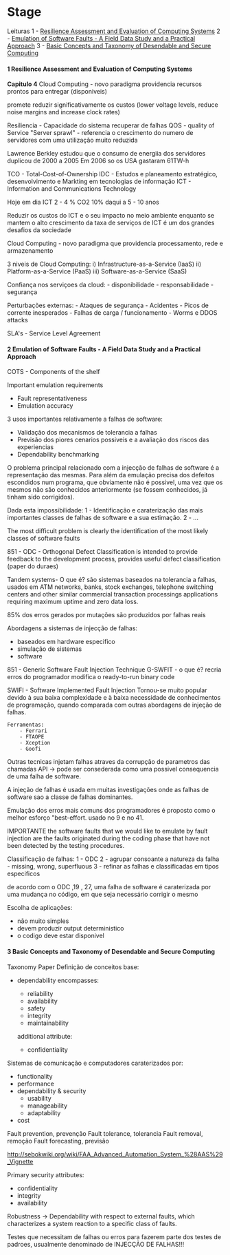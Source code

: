 Stage
=====

Leituras
1 - [Resilience Assessment and Evaluation of Computing Systems](#1-resilience-assessment-and-evaluation-of-computing-systems)
2 - [Emulation of Software Faults - A Field Data Study and a Practical Approach](#2-emulation-of-software-faults-a-field-data-study-and-a-practical-approach)
3 - [Basic Concepts and Taxonomy of Desendable and Secure Computing](#3-basic-concepts-and-taxonomy-of-desendable-and-secure-computing)


#### 1 <b>Resilience Assessment and Evaluation of Computing Systems</b>

<b>Capitulo 4</b>
Cloud Computing - novo paradigma
providencia recursos prontos para entregar (disponiveis)

promete reduzir significativamente os custos (lower voltage levels, reduce noise margins and increase clock rates)

Resiliencia - Capacidade do sistema recuperar de falhas
QOS - quality of Service
"Server sprawl" - referencia o crescimento do numero de servidores com uma utilização muito reduzida

Lawrence Berkley estudou que o consumo de energiia dos servidores duplicou de 2000 a 2005
Em 2006 so os USA gastaram 61TW-h

TCO - Total-Cost-of-Ownership
IDC - Estudos e planeamento estratégico, desenvolvimento e Markting em tecnologias de informação
ICT - Information and Communications Technology

Hoje em dia ICT 2 - 4 % CO2
                10% daqui a 5 - 10 anos

Reduzir os custos do ICT e o seu impacto no meio ambiente enquanto se mantem o alto crescimento da taxa de serviços de ICT é um dos grandes desafios da sociedade

Cloud Computing - novo paradigma que providencia processamento, rede e armazenamento

3 niveis de Cloud Computing:
    i) Infrastructure-as-a-Service (IaaS)
    ii) Platform-as-a-Service (PaaS)
    iii) Software-as-a-Service (SaaS)

Confiança nos serviçoes da cloud:
    - disponibilidade
    - responsabilidade
    - segurança

Perturbações externas: 
    -  Ataques de segurança
    -  Acidentes
    -  Picos de corrente inesperados
    -  Falhas de carga / funcionamento
    -  Worms e DDOS attacks

SLA's - Service Level Agreement

#### 2 <b>Emulation of Software Faults - A Field Data Study and a Practical Approach</b>
COTS - Components of the shelf

Important emulation requirements
 - Fault representativeness
 - Emulation accuracy

3 usos importantes relativamente a falhas de software:
 - Validação dos mecanismos de tolerancia a falhas
 - Previsão dos piores cenarios possiveis e a avaliação dos riscos das experiencias
 - Dependability benchmarking

O problema principal relacionado com a injecção de falhas de software é a representação das mesmas.
Para além da emulação precisa dos defeitos escondidos num programa, que obviamente não é possivel, uma vez que os mesmos não são conhecidos anteriormente (se fossem conhecidos, já tinham sido corrigidos). 

Dada esta impossibilidade:
 1 - Identificação e caraterização das mais importantes classes de falhas de software e a sua estimação.
 2 - ...

The most difficult problem is clearly the identification of the most likely classes of software faults

851 - ODC - Orthogonal Defect Classification
is intended to provide feedback to the development process, provides useful defect classification (paper do duraes)

Tandem systems- O que é? são sistemas baseados na tolerancia a falhas, usados em ATM networks, banks, stock exchanges, telephone switching centers and other similar commercial transaction processings applications requiring maximum uptime and zero data loss.

85% dos erros gerados por mutações são produzidos por falhas reais

Abordagens a sistemas de injecção de falhas:
 - baseados em hardware especifico
 - simulação de sistemas
 - software

851 - Generic Software Fault Injection Technique G-SWFIT - o que é?
    recria erros do programador
    modifica o ready-to-run binary code


 SWIFI - Software Implemented Fault Injection
 Tornou-se muito popular devido à sua baixa complexidade e à baixa necessidade de conhecimentos de programação, quando comparada com outras abordagens de injeção de falhas.

    Ferramentas:
        - Ferrari
        - FTAOPE
        - Xception
        - Goofi

 Outras tecnicas injetam falhas atraves da corrupção de parametros das chamadas API -> pode ser consederada como uma possivel consequencia de uma falha de software.

 A injeção de falhas é usada em muitas investigações onde as falhas de software sao a classe de falhas dominantes.

 Emulação dos erros mais comuns dos programadores é proposto como o melhor esforço "best-effort. usado no 9 e no 41.

IMPORTANTE
 the software faults that we would like to emulate by fault injection are the faults originated during the coding phase that have not been detected by the testing procedures.

Classificação de falhas:
1 - ODC
2 - agrupar consoante a natureza da falha - missing, wrong, superfluous
3 - refinar as falhas e classificadas em tipos especificos

de acordo com o ODC ,19 , 27, uma falha de software é caraterizada por uma mudança no código, em que seja necessário corrigir o mesmo

Escolha de aplicações:
 - não muito simples
 - devem produzir output deterministico
 - o codigo deve estar disponivel

#### 3 <b>Basic Concepts and Taxonomy of Desendable and Secure Computing</b>
Taxonomy Paper
Definição de conceitos base:
- dependability encompasses:
    - reliability
    - availability
    - safety
    - integrity
    - maintainability

    additional attribute:
    - confidentiality

Sistemas de comunicação e computadores caraterizados por:
- functionality
- performance
- dependability & security
    - usability
    - manageability
    - adaptability
- cost

Fault prevention,  prevenção
Fault tolerance,   tolerancia
Fault removal,     remoção
Fault forecasting, previsão

http://sebokwiki.org/wiki/FAA_Advanced_Automation_System_%28AAS%29_Vignette

Primary security attributes:
- confidentiality
- integrity
- availability

Robustness -> Dependability with respect to external faults, which characterizes a system reaction to a specific class of faults.

Testes que necessitam de falhas ou erros para fazerem parte dos testes de padroes, usualmente denominado de INJECÇÃO DE FALHAS!!!